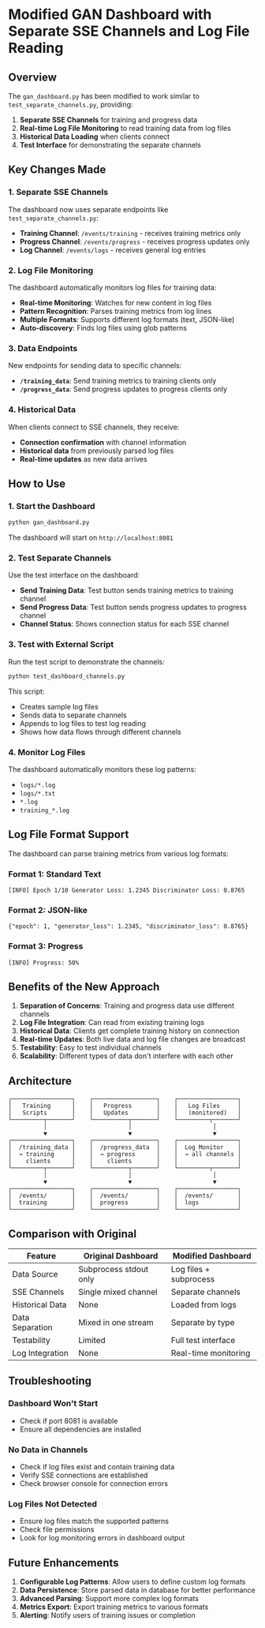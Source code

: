 # Modified GAN Dashboard with Separate SSE Channels and Log File Reading

## Overview

The `gan_dashboard.py` has been modified to work similar to `test_separate_channels.py`, providing:

1. **Separate SSE Channels** for training and progress data
2. **Real-time Log File Monitoring** to read training data from log files
3. **Historical Data Loading** when clients connect
4. **Test Interface** for demonstrating the separate channels

## Key Changes Made

### 1. Separate SSE Channels

The dashboard now uses separate endpoints like `test_separate_channels.py`:

- **Training Channel**: `/events/training` - receives training metrics only
- **Progress Channel**: `/events/progress` - receives progress updates only  
- **Log Channel**: `/events/logs` - receives general log entries

### 2. Log File Monitoring

The dashboard automatically monitors log files for training data:

- **Real-time Monitoring**: Watches for new content in log files
- **Pattern Recognition**: Parses training metrics from log lines
- **Multiple Formats**: Supports different log formats (text, JSON-like)
- **Auto-discovery**: Finds log files using glob patterns

### 3. Data Endpoints

New endpoints for sending data to specific channels:

- **`/training_data`**: Send training metrics to training clients only
- **`/progress_data`**: Send progress updates to progress clients only

### 4. Historical Data

When clients connect to SSE channels, they receive:

- **Connection confirmation** with channel information
- **Historical data** from previously parsed log files
- **Real-time updates** as new data arrives

## How to Use

### 1. Start the Dashboard

```bash
python gan_dashboard.py
```

The dashboard will start on `http://localhost:8081`

### 2. Test Separate Channels

Use the test interface on the dashboard:

- **Send Training Data**: Test button sends training metrics to training channel
- **Send Progress Data**: Test button sends progress updates to progress channel
- **Channel Status**: Shows connection status for each SSE channel

### 3. Test with External Script

Run the test script to demonstrate the channels:

```bash
python test_dashboard_channels.py
```

This script:
- Creates sample log files
- Sends data to separate channels
- Appends to log files to test log reading
- Shows how data flows through different channels

### 4. Monitor Log Files

The dashboard automatically monitors these log patterns:

- `logs/*.log`
- `logs/*.txt`
- `*.log`
- `training_*.log`

## Log File Format Support

The dashboard can parse training metrics from various log formats:

### Format 1: Standard Text
```
[INFO] Epoch 1/10 Generator Loss: 1.2345 Discriminator Loss: 0.8765
```

### Format 2: JSON-like
```
{"epoch": 1, "generator_loss": 1.2345, "discriminator_loss": 0.8765}
```

### Format 3: Progress
```
[INFO] Progress: 50%
```

## Benefits of the New Approach

1. **Separation of Concerns**: Training and progress data use different channels
2. **Log File Integration**: Can read from existing training logs
3. **Historical Data**: Clients get complete training history on connection
4. **Real-time Updates**: Both live data and log file changes are broadcast
5. **Testability**: Easy to test individual channels
6. **Scalability**: Different types of data don't interfere with each other

## Architecture

```
┌─────────────────┐    ┌──────────────────┐    ┌─────────────────┐
│   Training      │    │   Progress       │    │   Log Files     │
│   Scripts       │    │   Updates        │    │   (monitored)   │
└─────────┬───────┘    └──────────┬───────┘    └─────────┬───────┘
          │                       │                       │
          ▼                       ▼                       ▼
┌─────────────────┐    ┌──────────────────┐    ┌─────────────────┐
│  /training_data │    │  /progress_data  │    │  Log Monitor    │
│  → training     │    │  → progress      │    │  → all channels │
│    clients      │    │    clients       │    │                 │
└─────────┬───────┘    └──────────┬───────┘    └─────────┬───────┘
          │                       │                       │
          ▼                       ▼                       ▼
┌─────────────────┐    ┌──────────────────┐    ┌─────────────────┐
│  /events/       │    │  /events/        │    │  /events/       │
│  training       │    │  progress        │    │  logs           │
└─────────────────┘    └──────────────────┘    └─────────────────┘
```

## Comparison with Original

| Feature | Original Dashboard | Modified Dashboard |
|---------|-------------------|-------------------|
| Data Source | Subprocess stdout only | Log files + subprocess |
| SSE Channels | Single mixed channel | Separate channels |
| Historical Data | None | Loaded from logs |
| Data Separation | Mixed in one stream | Separate by type |
| Testability | Limited | Full test interface |
| Log Integration | None | Real-time monitoring |

## Troubleshooting

### Dashboard Won't Start
- Check if port 8081 is available
- Ensure all dependencies are installed

### No Data in Channels
- Check if log files exist and contain training data
- Verify SSE connections are established
- Check browser console for connection errors

### Log Files Not Detected
- Ensure log files match the supported patterns
- Check file permissions
- Look for log monitoring errors in dashboard output

## Future Enhancements

1. **Configurable Log Patterns**: Allow users to define custom log formats
2. **Data Persistence**: Store parsed data in database for better performance
3. **Advanced Parsing**: Support more complex log formats
4. **Metrics Export**: Export training metrics to various formats
5. **Alerting**: Notify users of training issues or completion 